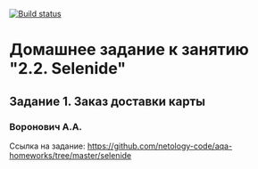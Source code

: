 [![Build status](https://ci.appveyor.com/api/projects/status/93u313icl3g7ehfx?svg=true)](https://ci.appveyor.com/project/valex182/selenide)

# Домашнее задание к занятию "2.2. Selenide"
## Задание 1. Заказ доставки карты
### Воронович А.А.

Ссылка на задание: https://github.com/netology-code/aqa-homeworks/tree/master/selenide